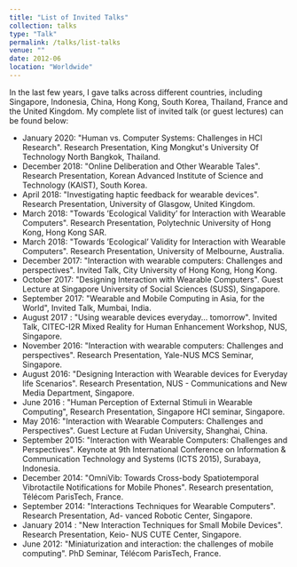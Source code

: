```yaml
---
title: "List of Invited Talks"
collection: talks
type: "Talk"
permalink: /talks/list-talks
venue: ""
date: 2012-06
location: "Worldwide"
---
```


In the last few years, I gave talks across different countries, including Singapore, Indonesia, China, Hong Kong, South Korea, Thailand, France and the United Kingdom. My complete list of invited talk (or guest lectures) can be found below:

- January 2020: "Human vs. Computer Systems: Challenges in HCI Research". Research Presentation, King Mongkut's University Of Technology North Bangkok, Thailand.
- December 2018: "Online Deliberation and Other Wearable Tales". Research Presentation, Korean Advanced Institute of Science and Technology (KAIST), South Korea.
- April 2018: "Investigating haptic feedback for wearable devices". Research Presentation, University of Glasgow, United Kingdom.
- March 2018: "Towards ’Ecological Validity’ for Interaction with Wearable Computers". Research Presentation, Polytechnic University of Hong Kong, Hong Kong SAR.
- March 2018: "Towards ’Ecological’ Validity for Interaction with Wearable Computers". Research Presentation, University of Melbourne, Australia.
- December 2017: "Interaction with wearable computers: Challenges and perspectives". Invited Talk, City University of Hong Kong, Hong Kong.
- October 2017: "Designing Interaction with Wearable Computers". Guest Lecture at Singapore University of Social Sciences (SUSS), Singapore.
- September 2017: "Wearable and Mobile Computing in Asia, for the World", Invited Talk, Mumbai, India.
- August 2017 : "Using wearable devices everyday... tomorrow". Invited Talk, CITEC-I2R Mixed Reality for Human Enhancement Workshop, NUS, Singapore.
- November 2016: "Interaction with wearable computers: Challenges and perspectives". Research Presentation, Yale-NUS MCS Seminar, Singapore.
- August 2016: "Designing Interaction with Wearable devices for Everyday life Scenarios". Research Presentation, NUS - Communications and New Media Department, Singapore.
- June 2016 : "Human Perception of External Stimuli in Wearable Computing", Research Presentation, Singapore HCI seminar, Singapore.
- May 2016: "Interaction with Wearable Computers: Challenges and Perspectives". Guest Lecture at Fudan University, Shanghai, China.
- September 2015: "Interaction with Wearable Computers: Challenges and Perspectives". Keynote at 9th International Conference on Information & Communication Technology and Systems (ICTS 2015), Surabaya, Indonesia.
- December 2014: "OmniVib: Towards Cross-body Spatiotemporal Vibrotactile Notifications for Mobile Phones". Research presentation, Télécom ParisTech, France.
- September 2014: "Interactions Techniques for Wearable Computers". Research Presentation, Ad- vanced Robotic Center, Singapore.
- January 2014 : "New Interaction Techniques for Small Mobile Devices". Research Presentation, Keio- NUS CUTE Center, Singapore.
- June 2012: "Miniaturization and interaction: the challenges of mobile computing". PhD Seminar, Télécom ParisTech, France.
